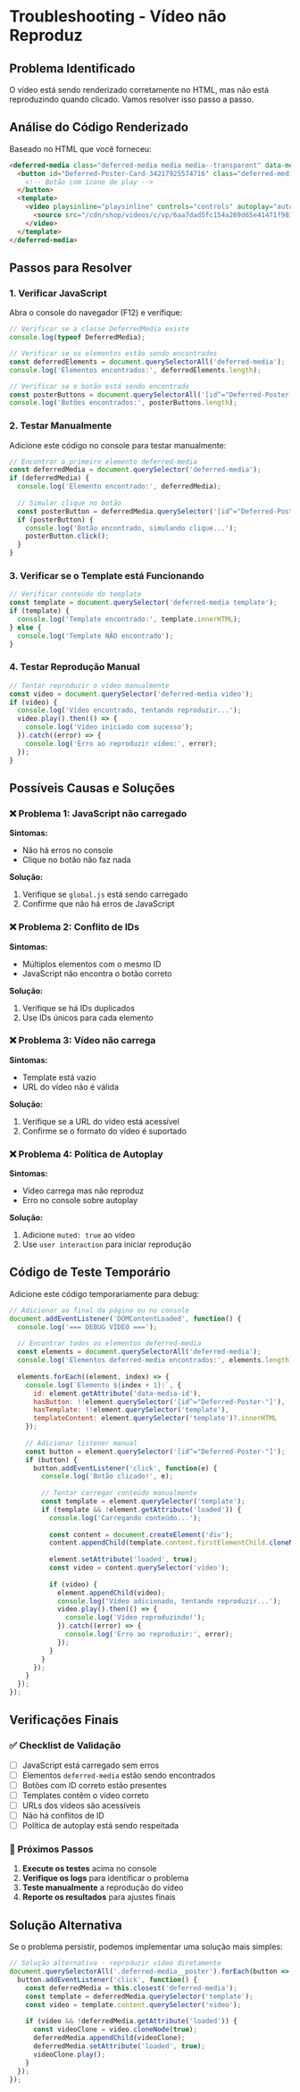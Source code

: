 # Troubleshooting - Vídeo não Reproduz

## Problema Identificado

O vídeo está sendo renderizado corretamente no HTML, mas não está reproduzindo quando clicado. Vamos resolver isso passo a passo.

## Análise do Código Renderizado

Baseado no HTML que você forneceu:

```html
<deferred-media class="deferred-media media media--transparent" data-media-id="34217925574716">
  <button id="Deferred-Poster-Card-34217925574716" class="deferred-media__poster" type="button">
    <!-- Botão com ícone de play -->
  </button>
  <template>
    <video playsinline="playsinline" controls="controls" autoplay="autoplay" preload="none" muted="muted">
      <source src="/cdn/shop/videos/c/vp/6aa7dad5fc154a269d65e41471f981ee/6aa7dad5fc154a269d65e41471f981ee.HD-1080p-2.5Mbps-51629149.mp4?v=0" type="video/mp4">
    </video>
  </template>
</deferred-media>
```

## Passos para Resolver

### 1. Verificar JavaScript

Abra o console do navegador (F12) e verifique:

```javascript
// Verificar se a classe DeferredMedia existe
console.log(typeof DeferredMedia);

// Verificar se os elementos estão sendo encontrados
const deferredElements = document.querySelectorAll('deferred-media');
console.log('Elementos encontrados:', deferredElements.length);

// Verificar se o botão está sendo encontrado
const posterButtons = document.querySelectorAll('[id^="Deferred-Poster-"]');
console.log('Botões encontrados:', posterButtons.length);
```

### 2. Testar Manualmente

Adicione este código no console para testar manualmente:

```javascript
// Encontrar o primeiro elemento deferred-media
const deferredMedia = document.querySelector('deferred-media');
if (deferredMedia) {
  console.log('Elemento encontrado:', deferredMedia);
  
  // Simular clique no botão
  const posterButton = deferredMedia.querySelector('[id^="Deferred-Poster-"]');
  if (posterButton) {
    console.log('Botão encontrado, simulando clique...');
    posterButton.click();
  }
}
```

### 3. Verificar se o Template está Funcionando

```javascript
// Verificar conteúdo do template
const template = document.querySelector('deferred-media template');
if (template) {
  console.log('Template encontrado:', template.innerHTML);
} else {
  console.log('Template NÃO encontrado');
}
```

### 4. Testar Reprodução Manual

```javascript
// Tentar reproduzir o vídeo manualmente
const video = document.querySelector('deferred-media video');
if (video) {
  console.log('Vídeo encontrado, tentando reproduzir...');
  video.play().then(() => {
    console.log('Vídeo iniciado com sucesso');
  }).catch((error) => {
    console.log('Erro ao reproduzir vídeo:', error);
  });
}
```

## Possíveis Causas e Soluções

### ❌ Problema 1: JavaScript não carregado

**Sintomas:**
- Não há erros no console
- Clique no botão não faz nada

**Solução:**
1. Verifique se `global.js` está sendo carregado
2. Confirme que não há erros de JavaScript

### ❌ Problema 2: Conflito de IDs

**Sintomas:**
- Múltiplos elementos com o mesmo ID
- JavaScript não encontra o botão correto

**Solução:**
1. Verifique se há IDs duplicados
2. Use IDs únicos para cada elemento

### ❌ Problema 3: Vídeo não carrega

**Sintomas:**
- Template está vazio
- URL do vídeo não é válida

**Solução:**
1. Verifique se a URL do vídeo está acessível
2. Confirme se o formato do vídeo é suportado

### ❌ Problema 4: Política de Autoplay

**Sintomas:**
- Vídeo carrega mas não reproduz
- Erro no console sobre autoplay

**Solução:**
1. Adicione `muted: true` ao vídeo
2. Use `user interaction` para iniciar reprodução

## Código de Teste Temporário

Adicione este código temporariamente para debug:

```javascript
// Adicionar ao final da página ou no console
document.addEventListener('DOMContentLoaded', function() {
  console.log('=== DEBUG VÍDEO ===');
  
  // Encontrar todos os elementos deferred-media
  const elements = document.querySelectorAll('deferred-media');
  console.log('Elementos deferred-media encontrados:', elements.length);
  
  elements.forEach((element, index) => {
    console.log(`Elemento ${index + 1}:`, {
      id: element.getAttribute('data-media-id'),
      hasButton: !!element.querySelector('[id^="Deferred-Poster-"]'),
      hasTemplate: !!element.querySelector('template'),
      templateContent: element.querySelector('template')?.innerHTML
    });
    
    // Adicionar listener manual
    const button = element.querySelector('[id^="Deferred-Poster-"]');
    if (button) {
      button.addEventListener('click', function(e) {
        console.log('Botão clicado!', e);
        
        // Tentar carregar conteúdo manualmente
        const template = element.querySelector('template');
        if (template && !element.getAttribute('loaded')) {
          console.log('Carregando conteúdo...');
          
          const content = document.createElement('div');
          content.appendChild(template.content.firstElementChild.cloneNode(true));
          
          element.setAttribute('loaded', true);
          const video = content.querySelector('video');
          
          if (video) {
            element.appendChild(video);
            console.log('Vídeo adicionado, tentando reproduzir...');
            video.play().then(() => {
              console.log('Vídeo reproduzindo!');
            }).catch((error) => {
              console.log('Erro ao reproduzir:', error);
            });
          }
        }
      });
    }
  });
});
```

## Verificações Finais

### ✅ Checklist de Validação

- [ ] JavaScript está carregado sem erros
- [ ] Elementos `deferred-media` estão sendo encontrados
- [ ] Botões com ID correto estão presentes
- [ ] Templates contêm o vídeo correto
- [ ] URLs dos vídeos são acessíveis
- [ ] Não há conflitos de ID
- [ ] Política de autoplay está sendo respeitada

### 🔧 Próximos Passos

1. **Execute os testes** acima no console
2. **Verifique os logs** para identificar o problema
3. **Teste manualmente** a reprodução do vídeo
4. **Reporte os resultados** para ajustes finais

## Solução Alternativa

Se o problema persistir, podemos implementar uma solução mais simples:

```javascript
// Solução alternativa - reproduzir vídeo diretamente
document.querySelectorAll('.deferred-media__poster').forEach(button => {
  button.addEventListener('click', function() {
    const deferredMedia = this.closest('deferred-media');
    const template = deferredMedia.querySelector('template');
    const video = template.content.querySelector('video');
    
    if (video && !deferredMedia.getAttribute('loaded')) {
      const videoClone = video.cloneNode(true);
      deferredMedia.appendChild(videoClone);
      deferredMedia.setAttribute('loaded', true);
      videoClone.play();
    }
  });
});
``` 